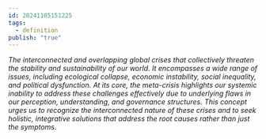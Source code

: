 ```yaml
---
id: 20241105151225
tags:
  - definition
publish: "true"
---
```

*The interconnected and overlapping global crises that collectively threaten the stability and sustainability of our world. It encompasses a wide range of issues, including ecological collapse, economic instability, social inequality, and political dysfunction. At its core, the meta-crisis highlights our systemic inability to address these challenges effectively due to underlying flaws in our perception, understanding, and governance structures. This concept urges us to recognize the interconnected nature of these crises and to seek holistic, integrative solutions that address the root causes rather than just the symptoms.*